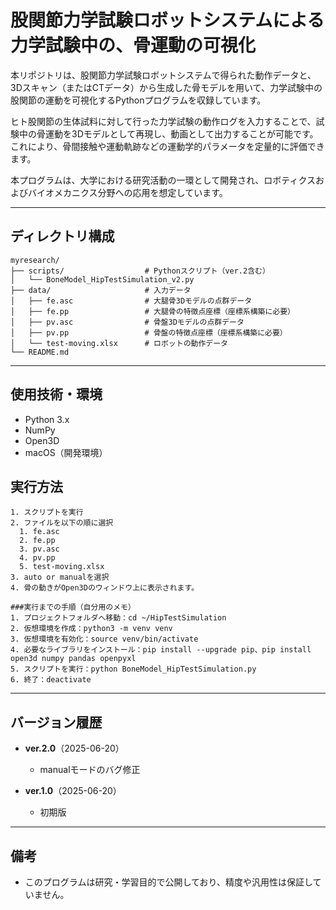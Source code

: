 # 股関節力学試験ロボットシステムによる力学試験中の、骨運動の可視化

本リポジトリは、股関節力学試験ロボットシステムで得られた動作データと、3Dスキャン（またはCTデータ）から生成した骨モデルを用いて、力学試験中の股関節の運動を可視化するPythonプログラムを収録しています。

ヒト股関節の生体試料に対して行った力学試験の動作ログを入力することで、試験中の骨運動を3Dモデルとして再現し、動画として出力することが可能です。  
これにより、骨間接触や運動軌跡などの運動学的パラメータを定量的に評価できます。

本プログラムは、大学における研究活動の一環として開発され、ロボティクスおよびバイオメカニクス分野への応用を想定しています。

---

## ディレクトリ構成

```
myresearch/
├── scripts/                  # Pythonスクリプト（ver.2含む）
│   └── BoneModel_HipTestSimulation_v2.py
├── data/                     # 入力データ
│   ├── fe.asc                # 大腿骨3Dモデルの点群データ
│   ├── fe.pp                 # 大腿骨の特徴点座標（座標系構築に必要）
│   ├── pv.asc　　　　　　　　　 # 骨盤3Dモデルの点群データ
│   ├── pv.pp　　　　　　　　　  # 骨盤の特徴点座標（座標系構築に必要）
│   └── test-moving.xlsx      # ロボットの動作データ
└── README.md
```
---

## 使用技術・環境

- Python 3.x
- NumPy
- Open3D
- macOS（開発環境）

## 実行方法

```
1. スクリプトを実行
2. ファイルを以下の順に選択
  1. fe.asc
  2. fe.pp
  3. pv.asc
  4. pv.pp
  5. test-moving.xlsx
3. auto or manualを選択
4. 骨の動きがOpen3Dのウィンドウ上に表示されます。

###実行までの手順（自分用のメモ）
1. プロジェクトフォルダへ移動：cd ~/HipTestSimulation
2. 仮想環境を作成：python3 -m venv venv
3. 仮想環境を有効化：source venv/bin/activate
4. 必要なライブラリをインストール：pip install --upgrade pip、pip install open3d numpy pandas openpyxl
5. スクリプトを実行：python BoneModel_HipTestSimulation.py
6. 終了：deactivate

```
---

## バージョン履歴

- **ver.2.0**（2025-06-20）  
  - manualモードのバグ修正  

- **ver.1.0**（2025-06-20）  
  - 初期版

---

## 備考

- このプログラムは研究・学習目的で公開しており、精度や汎用性は保証していません。
